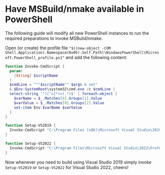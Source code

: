# Have MSBuild/nmake available in PowerShell

The following guide will modify all new PowerShell instances to run the required preparations to invoke MSBuild/nmake.

Open (or create) the profile file `"$((new-object -COM Shell.Application).Namespace(0x05).Self.Path)\WindowsPowerShell\Microsoft.PowerShell_profile.ps1"` and add the following content:

```PowerShell
function Invoke-CmdScript {
  param(
    [String] $scriptName
  )
  $cmdLine = """$scriptName"" $args & set"
  & $Env:SystemRoot\system32\cmd.exe /c $cmdLine |
  select-string '^([^=]*)=(.*)$' | foreach-object {
    $varName = $_.Matches[0].Groups[1].Value
    $varValue = $_.Matches[0].Groups[2].Value
    set-item Env:$varName $varValue
  }
}

function Setup-VS2019 {
  Invoke-CmdScript "C:\Program Files (x86)\Microsoft Visual Studio\2019\Professional\VC\Auxiliary\Build\vcvarsall.bat" x64
}

function Setup-VS2022 {
  Invoke-CmdScript "C:\Program Files\Microsoft Visual Studio\2022\Professional\VC\Auxiliary\Build\vcvarsall.bat" x64
}
```

Now whenever you need to build using Visual Studio 2019 simply invoke `Setup-VS2019` or `Setup-VS2022` for Visual Studio 2022, cheers!
